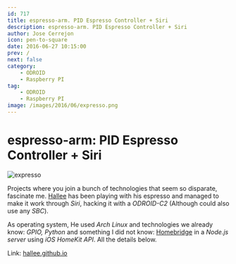 ```yaml
---
id: 717
title: espresso-arm. PID Espresso Controller + Siri
description: espresso-arm. PID Espresso Controller + Siri
author: Jose Cerrejon
icon: pen-to-square
date: 2016-06-27 10:15:00
prev: /
next: false
category:
    - ODROID
    - Raspberry PI
tag:
    - ODROID
    - Raspberry PI
image: /images/2016/06/expresso.png
---
```


# espresso-arm: PID Espresso Controller + Siri

![expresso](/images/2016/06/expresso.png)

Projects where you join a bunch of technologies that seem so disparate, fascinate me. [Hallee](https://github.com/hallee) has been playing with his espresso and managed to make it work through _Siri_, hacking it with a _ODROID-C2_ (Although could also use any _SBC_).

As operating system, He used _Arch Linux_ and technologies we already know: _GPIO, Python_ and something I did not know: [Homebridge](https://github.com/nfarina/homebridge#adding-homebridge-to-ios) in a _Node.js server_ using _iOS HomeKit API_. All the details below.

Link: [hallee.github.io](https://hallee.github.io/espresso-arm/)
